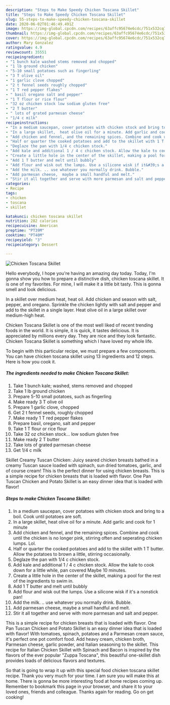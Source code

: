 ```yaml
---
description: "Steps to Make Speedy Chicken Toscana Skillet"
title: "Steps to Make Speedy Chicken Toscana Skillet"
slug: 55-steps-to-make-speedy-chicken-toscana-skillet
date: 2020-06-02T01:46:49.491Z
image: https://img-global.cpcdn.com/recipes/63affc95674e6cdc/751x532cq70/chicken-toscana-skillet-recipe-main-photo.jpg
thumbnail: https://img-global.cpcdn.com/recipes/63affc95674e6cdc/751x532cq70/chicken-toscana-skillet-recipe-main-photo.jpg
cover: https://img-global.cpcdn.com/recipes/63affc95674e6cdc/751x532cq70/chicken-toscana-skillet-recipe-main-photo.jpg
author: Mary Gonzalez
ratingvalue: 4.9
reviewcount: 35551
recipeingredient:
- "1 bunch kale washed stems removed and chopped"
- "1 lb ground chicken"
- "5-10 small potatoes such as fingerling"
- "3 T olive oil"
- "1 garlic clove chopped"
- "2 t fennel seeds roughly chopped"
- "1 T red pepper flakes"
- " basil oregano salt and pepper"
- "1 T flour or rice flour"
- "32 oz chicken stock low sodium gluten free"
- "2 T butter"
- " lots of grated parmesan cheese"
- "1/4 c milk"
recipeinstructions:
- "In a medium saucepan, cover potatoes with chicken stock and bring to a boil. Cook until potatoes are soft."
- "In a large skillet,  heat olive oil for a minute. Add garlic and cook for 1 minute"
- "Add chicken and fennel, and the remaining spices. Combine and cook until the chicken is no longer pink,  stirring often  and seperating chicken lumps. Lol."
- "Half or quarter the cooked potatoes and add to the skillet with 1 T butter. Allow the potatoes to brown a little, stirring occasionally."
- "Deglaze the pan with 1/4 c chicken stock."
- "Add kale and additional 1 / 4 c chicken stock. Allow the kale to cook down for a little while, pan covered  Maybe 10 minutes."
- "Create a little hole in the center of the skillet, making a pool for the rest of the ingredients to swim in."
- "Add 1 T butter and melt until bubbly"
- "Add flour and wisk out the lumps. Use a silicone wisk if it&#39;s a nonstick pan!"
- "Add the milk. .. use whatever you normally drink. Bubble."
- "Add parmesan cheese,  maybe a small handful and melt."
- "Stir it all together and serve with more parmesan and salt and pepper."
categories:
- Recipe
tags:
- chicken
- toscana
- skillet

katakunci: chicken toscana skillet 
nutrition: 282 calories
recipecuisine: American
preptime: "PT39M"
cooktime: "PT40M"
recipeyield: "3"
recipecategory: Dessert

---
```



![Chicken Toscana Skillet](https://img-global.cpcdn.com/recipes/63affc95674e6cdc/751x532cq70/chicken-toscana-skillet-recipe-main-photo.jpg)

Hello everybody, I hope you're having an amazing day today. Today, I'm gonna show you how to prepare a distinctive dish, chicken toscana skillet. It is one of my favorites. For mine, I will make it a little bit tasty. This is gonna smell and look delicious.

In a skillet over medium heat, heat oil. Add chicken and season with salt, pepper, and oregano. Sprinkle the chicken lightly with salt and pepper and add to the skillet in a single layer. Heat olive oil in a large skillet over medium-high heat.

Chicken Toscana Skillet is one of the most well liked of recent trending foods in the world. It is simple, it is quick, it tastes delicious. It is appreciated by millions every day. They are nice and they look fantastic. Chicken Toscana Skillet is something which I have loved my whole life.


To begin with this particular recipe, we must prepare a few components. You can have chicken toscana skillet using 13 ingredients and 12 steps. Here is how you cook it.

<!--inarticleads1-->

##### The ingredients needed to make Chicken Toscana Skillet:

1. Take 1 bunch kale; washed, stems removed and chopped
1. Take 1 lb ground chicken
1. Prepare 5-10 small potatoes, such as fingerling
1. Make ready 3 T olive oil
1. Prepare 1 garlic clove, chopped
1. Get 2 t fennel seeds, roughly chopped
1. Make ready 1 T red pepper flakes
1. Prepare  basil, oregano, salt and pepper
1. Take 1 T flour or rice flour
1. Take 32 oz chicken stock... low sodium gluten free
1. Make ready 2 T butter
1. Take  lots of grated parmesan cheese
1. Get 1/4 c milk


Skillet Creamy Tuscan Chicken: Juicy seared chicken breasts bathed in a creamy Tuscan sauce loaded with spinach, sun dried tomatoes, garlic, and of course cream! This is the perfect dinner for using chicken breasts. This is a simple recipe for chicken breasts that is loaded with flavor. One Pan Tuscan Chicken and Potato Skillet is an easy dinner idea that is loaded with flavor! 

<!--inarticleads2-->

##### Steps to make Chicken Toscana Skillet:

1. In a medium saucepan, cover potatoes with chicken stock and bring to a boil. Cook until potatoes are soft.
1. In a large skillet,  heat olive oil for a minute. Add garlic and cook for 1 minute
1. Add chicken and fennel, and the remaining spices. Combine and cook until the chicken is no longer pink,  stirring often  and seperating chicken lumps. Lol.
1. Half or quarter the cooked potatoes and add to the skillet with 1 T butter. Allow the potatoes to brown a little, stirring occasionally.
1. Deglaze the pan with 1/4 c chicken stock.
1. Add kale and additional 1 / 4 c chicken stock. Allow the kale to cook down for a little while, pan covered  Maybe 10 minutes.
1. Create a little hole in the center of the skillet, making a pool for the rest of the ingredients to swim in.
1. Add 1 T butter and melt until bubbly
1. Add flour and wisk out the lumps. Use a silicone wisk if it&#39;s a nonstick pan!
1. Add the milk. .. use whatever you normally drink. Bubble.
1. Add parmesan cheese,  maybe a small handful and melt.
1. Stir it all together and serve with more parmesan and salt and pepper.


This is a simple recipe for chicken breasts that is loaded with flavor. One Pan Tuscan Chicken and Potato Skillet is an easy dinner idea that is loaded with flavor! With tomatoes, spinach, potatoes and a Parmesan cream sauce, it&#39;s perfect one pot comfort food. Add heavy cream, chicken broth, Parmesan cheese, garlic powder, and Italian seasoning to the skillet. This recipe for Italian Chicken Skillet with Spinach and Bacon is inspired by the flavors of the ever popular &#34;Zuppa Toscana&#34;, this beautiful one-skillet dish provides loads of delicious flavors and textures. 

So that is going to wrap it up with this special food chicken toscana skillet recipe. Thank you very much for your time. I am sure you will make this at home. There is gonna be more interesting food at home recipes coming up. Remember to bookmark this page in your browser, and share it to your loved ones, friends and colleague. Thanks again for reading. Go on get cooking!
